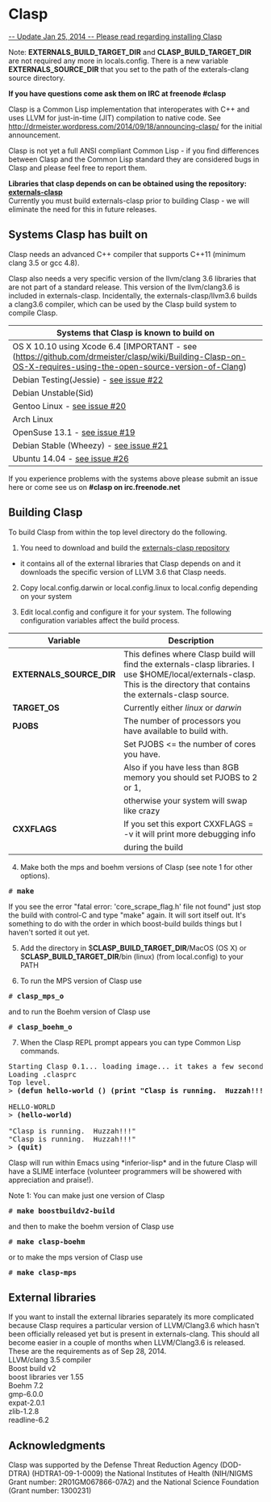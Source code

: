 Clasp
===============

<a href="https://drmeister.wordpress.com/2015/01/25/release-0-2-of-clasp-is-available/">-- Update Jan 25, 2014 --  Please read regarding installing Clasp</a>

Note: **EXTERNALS_BUILD_TARGET_DIR** and **CLASP_BUILD_TARGET_DIR** are not required any more in locals.config.  There is a new variable **EXTERNALS_SOURCE_DIR** that you set to the path of the exterals-clang source directory.

**If you have questions come ask them on IRC at freenode #clasp**

Clasp is a Common Lisp implementation that interoperates with C++ and uses LLVM for just-in-time (JIT) compilation to native code.
See http://drmeister.wordpress.com/2014/09/18/announcing-clasp/ for the initial announcement.

Clasp is not yet a full ANSI compliant Common Lisp - if you find differences between Clasp and the Common Lisp standard they are considered bugs in Clasp and please feel free to report them.

**Libraries that clasp depends on can be obtained using the repository: <a href="https://github.com/drmeister/externals-clasp.git">externals-clasp</a>**<br>
Currently you must build externals-clasp prior to building Clasp - we will eliminate the need for this in future releases.

## Systems Clasp has built on

Clasp needs an advanced C++ compiler that supports C++11 (minimum clang 3.5 or gcc 4.8).

Clasp also needs a very specific version of the llvm/clang 3.6 libraries that are not part of a standard release.
This version of the llvm/clang3.6 is included in externals-clasp.  Incidentally, the externals-clasp/llvm3.6 builds a clang3.6 compiler, which can be used by the Clasp build system to compile Clasp.

|  Systems that Clasp is known to build on  |
| ----------------------------------------- |
| OS X 10.10 using Xcode 6.4  [IMPORTANT - see (https://github.com/drmeister/clasp/wiki/Building-Clasp-on-OS-X-requires-using-the-open-source-version-of-Clang)          |
|  Debian Testing(Jessie) - [see issue #22](https://github.com/drmeister/clasp/issues/22)   |
|  Debian Unstable(Sid)                     |
|  Gentoo Linux - [see issue #20](https://github.com/drmeister/clasp/issues/20)             |
|  Arch Linux                               |
|  OpenSuse 13.1 - [see issue #19](https://github.com/drmeister/clasp/issues/19)            |
|  Debian Stable (Wheezy) - [see issue #21](https://github.com/drmeister/clasp/issues/21)   |
|  Ubuntu 14.04 - [see issue #26](https://github.com/drmeister/clasp/issues/26)             |

If you experience problems with the systems above please submit an issue here or come see us on **#clasp on irc.freenode.net**

## Building Clasp

To build Clasp from within the top level directory do the following.

1) You need to download and build the <a href="https://github.com/drmeister/externals-clasp">externals-clasp repository</a><br>
- it contains all of the external libraries that Clasp depends on and it downloads the specific version of LLVM 3.6 that Clasp needs.

2) Copy local.config.darwin or local.config.linux to local.config depending on your system

3) Edit local.config and configure it for your system. The following configuration variables affect the build process.

| Variable                                   |   Description                                                           |
| ------------------------------------------ | ----------------------------------------------------------------------- |
| **EXTERNALS_SOURCE_DIR**             | This defines where Clasp build will find the externals-clasp libraries.  I use $HOME/local/externals-clasp. This is the directory that contains the externals-clasp source. |
| **TARGET_OS**                              | Currently either _linux_ or _darwin_                                    |
| **PJOBS**                                  | The number of processors you have available to build with.              |
|                                            | Set PJOBS <= the number of cores you have.                              |
|                                            | Also if you have less than 8GB memory you should set PJOBS to 2 or 1,   |
|                                            | otherwise your system will swap like crazy                              |
| **CXXFLAGS**                               | If you set this export CXXFLAGS = -v  it will print more debugging info |
|                                            | during the build                                                        |

4) Make both the mps and boehm versions of Clasp (see note 1 for other options).
<pre># <b>make</b></pre>

If you see the error "fatal error: 'core_scrape_flag.h' file not found" just stop the build with control-C and type "make" again. It will sort itself out.  It's something to do with the order in which boost-build builds things but I haven't sorted it out yet.

5) Add the directory in $**CLASP_BUILD_TARGET_DIR**/MacOS (OS X) or $**CLASP_BUILD_TARGET_DIR**/bin (linux) (from local.config) to your PATH<br>

6) To run the MPS version of Clasp use
<pre># <b>clasp_mps_o</b></pre>

and to run the Boehm version of Clasp use
<pre># <b>clasp_boehm_o</b></pre>

7) When the Clasp REPL prompt appears you can type Common Lisp commands.
<pre>Starting Clasp 0.1... loading image... it takes a few seconds
Loading .clasprc
Top level.
&gt; <b>(defun hello-world () (print "Clasp is running.  Huzzah!!!"))</b>

HELLO-WORLD
&gt; <b>(hello-world)</b>

"Clasp is running.  Huzzah!!!"
"Clasp is running.  Huzzah!!!"
&gt; <b>(quit)</b>
</pre>
Clasp will run within Emacs using \*inferior-lisp\* and in the future Clasp will have a SLIME interface (volunteer programmers will be showered with appreciation and praise!).

Note 1:  You can make just one version of Clasp
<pre># <b>make boostbuildv2-build</b> </pre>
and then to make the boehm version of Clasp use
<pre># <b>make clasp-boehm</b></pre>
or to make the mps version of Clasp use
<pre># <b>make clasp-mps</b></pre>

## External libraries

If you want to install the external libraries separately its more complicated because Clasp requires a particular version of LLVM/Clang3.6 which hasn't been officially released yet but is present in externals-clang.
This should all become easier in a couple of months when LLVM/Clang3.6 is released.<br>
These are the requirements as of Sep 28, 2014.<br>
LLVM/clang 3.5 compiler<br>
Boost build v2<br>
boost libraries ver 1.55<br>
Boehm 7.2<br>
gmp-6.0.0<br>
expat-2.0.1<br>
zlib-1.2.8<br>
readline-6.2<br>


## Acknowledgments

Clasp was supported by the Defense Threat Reduction Agency (DOD-DTRA) (HDTRA1-09-1-0009) the National Institutes of Health (NIH/NIGMS Grant number: 2R01GM067866-07A2) and the National Science Foundation (Grant number: 1300231)
